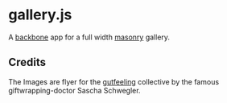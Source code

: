# gallery.js 

A [backbone](http://backbonejs.org/) app for a full width [masonry](http://masonry.desandro.com/) gallery. 

## Credits

The Images are flyer for the [gutfeeling](http://gutfeeling.de) collective by the famous giftwrapping-doctor Sascha Schwegler.
